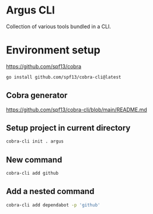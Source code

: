 # Argus CLI
Collection of various tools bundled in a CLI.

# Environment setup
https://github.com/spf13/cobra

```sh
go install github.com/spf13/cobra-cli@latest
```

## Cobra generator
https://github.com/spf13/cobra-cli/blob/main/README.md

## Setup project in current directory

```sh
cobra-cli init . argus
```

## New command

```sh
cobra-cli add github
```

## Add a nested command

```sh
cobra-cli add dependabot -p 'github'
```
